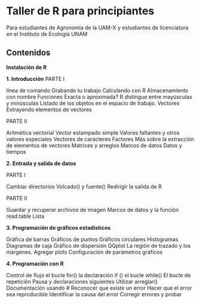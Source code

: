 # Taller de R para principiantes
Para estudiantes de Agronomía de la UAM-X y estudiantes de licenciatura en el Instituto de Ecología UNAM

## Contenidos

**Instalación de R**

**1. Introducción**
PARTE I

   línea de comando
   Grabando tu trabajo
   Calculando con R
   Almacenamiento con nombre
   Funciones
   Exacta o aproximada?
   R distingue entre mayúsculas y minúsculas
   Listado de los objetos en el espacio de trabajo.
   Vectores
   Extrayendo elementos de vectores
   
PARTE II

   Aritmética vectorial
   Vector estampado simple
   Valores faltantes y otros valores especiales
   Vectores de caracteres
   Factores
   Más sobre la extracción de elementos de vectores
   Matrices y arreglos
   Marcos de datos
   Datos y tiempos

**2. Entrada y salida de datos**

PARTE I

   Cambiar directorios
   Volcado() y fuente()
   Redirigir la salida de R
   
PARTE II

   Guardar y recuperar archivos de imagen
   Marcos de datos y la función read.table
   Lista
    
**3. Programación de gráficos estadísticos**

   Gráfica de barras
   Gráficos de puntos
   Gráficos circulares
   Histogramas
   Diagramas de caja
   Gráfico de dispersión
   QQplot
   La región de trazado y los márgenes.
   Agregar plots
   Configuración de parámetros gráficos
    
**4. Programación con R**

   Control de flujo
         el bucle for()
         la declaración if ()
         el bucle while()
         El bucle de repetición
         Pausa y declaraciones siguientes
         Utilizar arreglar()
         Documentación usando #
         Reconocer que existe un error
         Hacer que el error sea reproducible
         Identificar la causa del error
         Corregir errores y probar  
       

